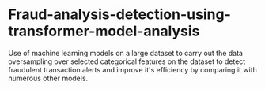 # Fraud-analysis-detection-using-transformer-model-analysis
Use of machine learning models on a large dataset to carry out the data oversampling over selected categorical features on the dataset to detect fraudulent transaction alerts and improve it's efficiency by comparing it with numerous other models.
